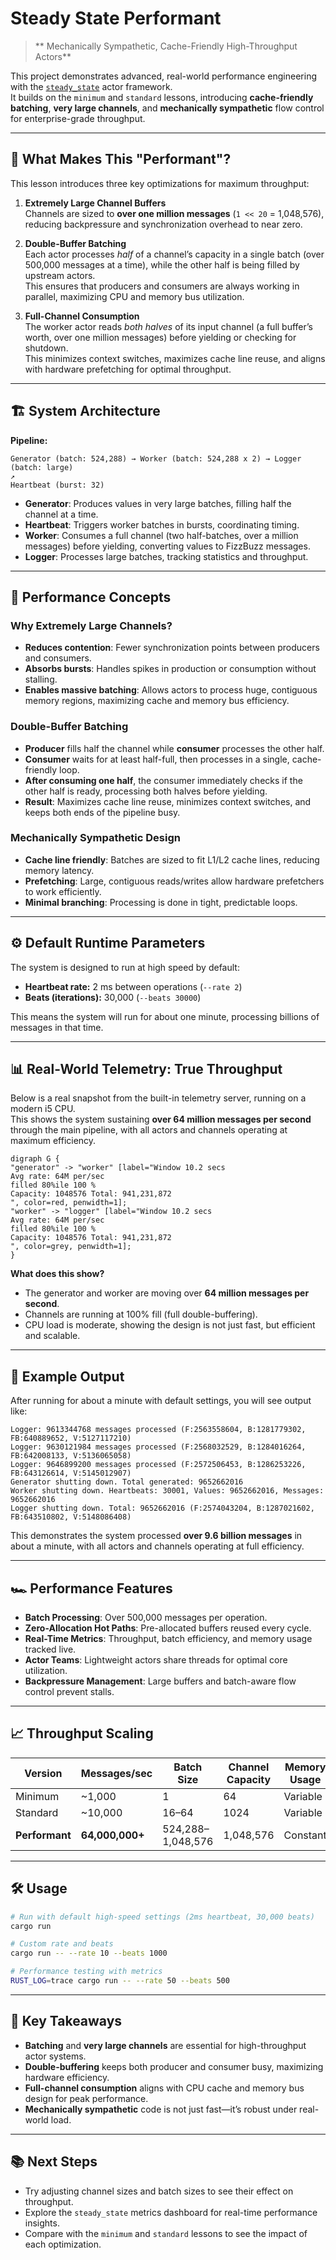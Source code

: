 # Steady State Performant

> ** Mechanically Sympathetic, Cache-Friendly High-Throughput Actors**

This project demonstrates advanced, real-world performance engineering with the [`steady_state`](https://github.com/steady-stack/steady-state) actor framework.  
It builds on the `minimum` and `standard` lessons, introducing **cache-friendly batching**, **very large channels**, and **mechanically sympathetic** flow control for enterprise-grade throughput.

---

## 🚀 What Makes This "Performant"?

This lesson introduces three key optimizations for maximum throughput:

1. **Extremely Large Channel Buffers**  
   Channels are sized to **over one million messages** (`1 << 20` = 1,048,576), reducing backpressure and synchronization overhead to near zero.

2. **Double-Buffer Batching**  
   Each actor processes *half* of a channel’s capacity in a single batch (over 500,000 messages at a time), while the other half is being filled by upstream actors.  
   This ensures that producers and consumers are always working in parallel, maximizing CPU and memory bus utilization.

3. **Full-Channel Consumption**  
   The worker actor reads *both halves* of its input channel (a full buffer’s worth, over one million messages) before yielding or checking for shutdown.  
   This minimizes context switches, maximizes cache line reuse, and aligns with hardware prefetching for optimal throughput.

---

## 🏗️ System Architecture

**Pipeline:**

```
Generator (batch: 524,288) → Worker (batch: 524,288 x 2) → Logger (batch: large)
↗
Heartbeat (burst: 32)
```

- **Generator**: Produces values in very large batches, filling half the channel at a time.
- **Heartbeat**: Triggers worker batches in bursts, coordinating timing.
- **Worker**: Consumes a full channel (two half-batches, over a million messages) before yielding, converting values to FizzBuzz messages.
- **Logger**: Processes large batches, tracking statistics and throughput.

---

## 🧠 Performance Concepts

### Why Extremely Large Channels?

- **Reduces contention**: Fewer synchronization points between producers and consumers.
- **Absorbs bursts**: Handles spikes in production or consumption without stalling.
- **Enables massive batching**: Allows actors to process huge, contiguous memory regions, maximizing cache and memory bus efficiency.

### Double-Buffer Batching

- **Producer** fills half the channel while **consumer** processes the other half.
- **Consumer** waits for at least half-full, then processes in a single, cache-friendly loop.
- **After consuming one half**, the consumer immediately checks if the other half is ready, processing both halves before yielding.
- **Result**: Maximizes cache line reuse, minimizes context switches, and keeps both ends of the pipeline busy.

### Mechanically Sympathetic Design

- **Cache line friendly**: Batches are sized to fit L1/L2 cache lines, reducing memory latency.
- **Prefetching**: Large, contiguous reads/writes allow hardware prefetchers to work efficiently.
- **Minimal branching**: Processing is done in tight, predictable loops.

---

## ⚙️ Default Runtime Parameters

The system is designed to run at high speed by default:

- **Heartbeat rate:** 2 ms between operations (`--rate 2`)
- **Beats (iterations):** 30,000 (`--beats 30000`)

This means the system will run for about one minute, processing billions of messages in that time.

---

## 📊 Real-World Telemetry: True Throughput

Below is a real snapshot from the built-in telemetry server, running on a modern i5 CPU.  
This shows the system sustaining **over 64 million messages per second** through the main pipeline, with all actors and channels operating at maximum efficiency.

```
digraph G {
"generator" -> "worker" [label="Window 10.2 secs
Avg rate: 64M per/sec
filled 80%ile 100 %
Capacity: 1048576 Total: 941,231,872
", color=red, penwidth=1];
"worker" -> "logger" [label="Window 10.2 secs
Avg rate: 64M per/sec
filled 80%ile 100 %
Capacity: 1048576 Total: 941,231,872
", color=grey, penwidth=1];
}
```

**What does this show?**
- The generator and worker are moving over **64 million messages per second**.
- Channels are running at 100% fill (full double-buffering).
- CPU load is moderate, showing the design is not just fast, but efficient and scalable.

---

## 🏁 Example Output

After running for about a minute with default settings, you will see output like:

```
Logger: 9613344768 messages processed (F:2563558604, B:1281779302, FB:640889652, V:5127117210)
Logger: 9630121984 messages processed (F:2568032529, B:1284016264, FB:642008133, V:5136065058)
Logger: 9646899200 messages processed (F:2572506453, B:1286253226, FB:643126614, V:5145012907)
Generator shutting down. Total generated: 9652662016
Worker shutting down. Heartbeats: 30001, Values: 9652662016, Messages: 9652662016
Logger shutting down. Total: 9652662016 (F:2574043204, B:1287021602, FB:643510802, V:5148086408)
```

This demonstrates the system processed **over 9.6 billion messages** in about a minute, with all actors and channels operating at full efficiency.

---

## 🏎️ Performance Features

- **Batch Processing**: Over 500,000 messages per operation.
- **Zero-Allocation Hot Paths**: Pre-allocated buffers reused every cycle.
- **Real-Time Metrics**: Throughput, batch efficiency, and memory usage tracked live.
- **Actor Teams**: Lightweight actors share threads for optimal core utilization.
- **Backpressure Management**: Large buffers and batch-aware flow control prevent stalls.

---

## 📈 Throughput Scaling

| Version      | Messages/sec | Batch Size      | Channel Capacity | Memory Usage |
|--------------|-------------|-----------------|------------------|-------------|
| Minimum      | ~1,000      | 1               | 64               | Variable    |
| Standard     | ~10,000     | 16–64           | 1024             | Variable    |
| **Performant** | **64,000,000+** | 524,288–1,048,576 | 1,048,576        | Constant    |

---

## 🛠️ Usage

```bash
# Run with default high-speed settings (2ms heartbeat, 30,000 beats)
cargo run

# Custom rate and beats
cargo run -- --rate 10 --beats 1000

# Performance testing with metrics
RUST_LOG=trace cargo run -- --rate 50 --beats 500
```

---

## 🎯 Key Takeaways

- **Batching** and **very large channels** are essential for high-throughput actor systems.
- **Double-buffering** keeps both producer and consumer busy, maximizing hardware efficiency.
- **Full-channel consumption** aligns with CPU cache and memory bus design for peak performance.
- **Mechanically sympathetic** code is not just fast—it’s robust under real-world load.

---

## 📚 Next Steps

- Try adjusting channel sizes and batch sizes to see their effect on throughput.
- Explore the `steady_state` metrics dashboard for real-time performance insights.
- Compare with the `minimum` and `standard` lessons to see the impact of each optimization.

